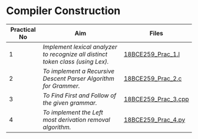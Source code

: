 # Compiler Construction

| Practical No | Aim              |Files      |
|--------------|------------------|-----------|
| 1 | _Implement lexical analyzer to recognize all distinct token class (using Lex)._ | [18BCE259_Prac_1.l](./18BCE259_Prac_1.l) |
| 2 | _To implement a Recursive Descent Parser Algorithm for Grammer._ | [18BCE259_Prac_2.c](./18BCE259_Prac_2.c) |
| 3 | _To Find First and Follow of the given grammar._ | [18BCE259_Prac_3.cpp](./18BCE259_Prac_3.cpp) |
| 4 | _To implement the Left most derivation removal algorithm._ | [18BCE259_Prac_4.py](./18BCE259_Prac_4.py) |